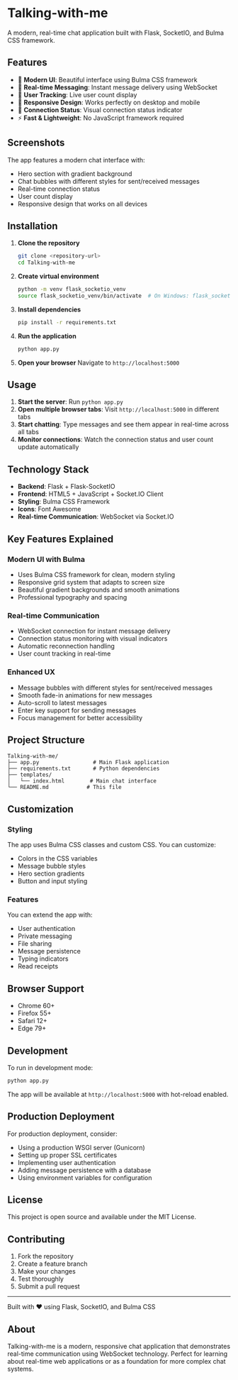 # Talking-with-me

A modern, real-time chat application built with Flask, SocketIO, and Bulma CSS framework.

## Features

- 🎨 **Modern UI**: Beautiful interface using Bulma CSS framework
- 💬 **Real-time Messaging**: Instant message delivery using WebSocket
- 👥 **User Tracking**: Live user count display
- 📱 **Responsive Design**: Works perfectly on desktop and mobile
- 🔗 **Connection Status**: Visual connection status indicator
- ⚡ **Fast & Lightweight**: No JavaScript framework required

## Screenshots

The app features a modern chat interface with:
- Hero section with gradient background
- Chat bubbles with different styles for sent/received messages
- Real-time connection status
- User count display
- Responsive design that works on all devices

## Installation

1. **Clone the repository**
   ```bash
   git clone <repository-url>
   cd Talking-with-me
   ```

2. **Create virtual environment**
   ```bash
   python -m venv flask_socketio_venv
   source flask_socketio_venv/bin/activate  # On Windows: flask_socketio_venv\Scripts\activate
   ```

3. **Install dependencies**
   ```bash
   pip install -r requirements.txt
   ```

4. **Run the application**
   ```bash
   python app.py
   ```

5. **Open your browser**
   Navigate to `http://localhost:5000`

## Usage

1. **Start the server**: Run `python app.py`
2. **Open multiple browser tabs**: Visit `http://localhost:5000` in different tabs
3. **Start chatting**: Type messages and see them appear in real-time across all tabs
4. **Monitor connections**: Watch the connection status and user count update automatically

## Technology Stack

- **Backend**: Flask + Flask-SocketIO
- **Frontend**: HTML5 + JavaScript + Socket.IO Client
- **Styling**: Bulma CSS Framework
- **Icons**: Font Awesome
- **Real-time Communication**: WebSocket via Socket.IO

## Key Features Explained

### Modern UI with Bulma
- Uses Bulma CSS framework for clean, modern styling
- Responsive grid system that adapts to screen size
- Beautiful gradient backgrounds and smooth animations
- Professional typography and spacing

### Real-time Communication
- WebSocket connection for instant message delivery
- Connection status monitoring with visual indicators
- Automatic reconnection handling
- User count tracking in real-time

### Enhanced UX
- Message bubbles with different styles for sent/received messages
- Smooth fade-in animations for new messages
- Auto-scroll to latest messages
- Enter key support for sending messages
- Focus management for better accessibility

## Project Structure

```
Talking-with-me/
├── app.py                 # Main Flask application
├── requirements.txt       # Python dependencies
├── templates/
│   └── index.html        # Main chat interface
└── README.md            # This file
```

## Customization

### Styling
The app uses Bulma CSS classes and custom CSS. You can customize:
- Colors in the CSS variables
- Message bubble styles
- Hero section gradients
- Button and input styling

### Features
You can extend the app with:
- User authentication
- Private messaging
- File sharing
- Message persistence
- Typing indicators
- Read receipts

## Browser Support

- Chrome 60+
- Firefox 55+
- Safari 12+
- Edge 79+

## Development

To run in development mode:
```bash
python app.py
```

The app will be available at `http://localhost:5000` with hot-reload enabled.

## Production Deployment

For production deployment, consider:
- Using a production WSGI server (Gunicorn)
- Setting up proper SSL certificates
- Implementing user authentication
- Adding message persistence with a database
- Using environment variables for configuration

## License

This project is open source and available under the MIT License.

## Contributing

1. Fork the repository
2. Create a feature branch
3. Make your changes
4. Test thoroughly
5. Submit a pull request

---

Built with ❤️ using Flask, SocketIO, and Bulma CSS

## About

Talking-with-me is a modern, responsive chat application that demonstrates real-time communication using WebSocket technology. Perfect for learning about real-time web applications or as a foundation for more complex chat systems. 